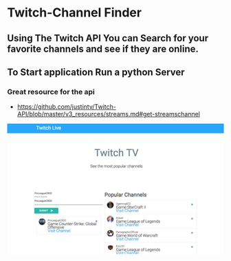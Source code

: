 # Twitch-Channel Finder

## Using The Twitch API You can Search for your favorite channels and see if they are online.

## To Start application Run a python Server
### Great resource for the api
- https://github.com/justintv/Twitch-API/blob/master/v3_resources/streams.md#get-streamschannel


![Twitch App][logo]

[logo]: twitch.png "Twitch App"
